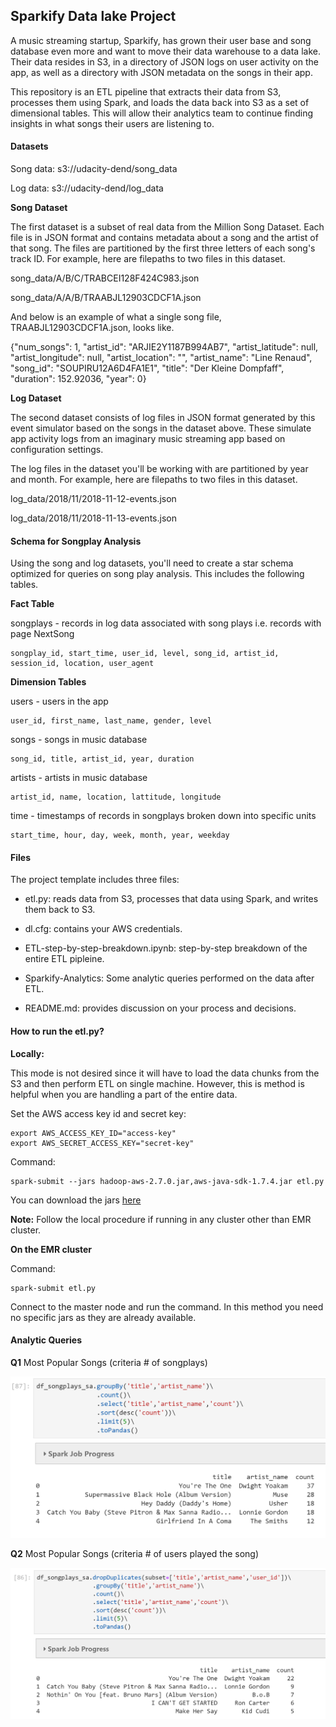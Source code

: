 ## Sparkify Data lake Project

A music streaming startup, Sparkify, has grown their user base and song database even more and want to move their data warehouse to a data lake. Their data resides in S3, in a directory of JSON logs on user activity on the app, as well as a directory with JSON metadata on the songs in their app.

This repository is an ETL pipeline that extracts their data from S3, processes them using Spark, and loads the data back into S3 as a set of dimensional tables. This will allow their analytics team to continue finding insights in what songs their users are listening to.


#### Datasets

Song data: s3://udacity-dend/song_data

Log data: s3://udacity-dend/log_data

**Song Dataset**

The first dataset is a subset of real data from the Million Song Dataset. Each file is in JSON format and contains metadata about a song and the artist of that song. The files are partitioned by the first three letters of each song's track ID. For example, here are filepaths to two files in this dataset.

song_data/A/B/C/TRABCEI128F424C983.json

song_data/A/A/B/TRAABJL12903CDCF1A.json

And below is an example of what a single song file, TRAABJL12903CDCF1A.json, looks like.

{"num_songs": 1, "artist_id": "ARJIE2Y1187B994AB7", "artist_latitude": null, "artist_longitude": null, "artist_location": "", "artist_name": "Line Renaud", "song_id": "SOUPIRU12A6D4FA1E1", "title": "Der Kleine Dompfaff", "duration": 152.92036, "year": 0}

**Log Dataset**

The second dataset consists of log files in JSON format generated by this event simulator based on the songs in the dataset above. These simulate app activity logs from an imaginary music streaming app based on configuration settings.

The log files in the dataset you'll be working with are partitioned by year and month. For example, here are filepaths to two files in this dataset.

log_data/2018/11/2018-11-12-events.json

log_data/2018/11/2018-11-13-events.json

#### Schema for Songplay Analysis

Using the song and log datasets, you'll need to create a star schema optimized for queries on song play analysis. This includes the following tables.

**Fact Table**

songplays - records in log data associated with song plays i.e. records with page NextSong

    songplay_id, start_time, user_id, level, song_id, artist_id, session_id, location, user_agent

**Dimension Tables**

users - users in the app

    user_id, first_name, last_name, gender, level

songs - songs in music database
    
    song_id, title, artist_id, year, duration

artists - artists in music database
    
    artist_id, name, location, lattitude, longitude

time - timestamps of records in songplays broken down into specific units

    start_time, hour, day, week, month, year, weekday
    
#### Files

The project template includes three files:

- etl.py: reads data from S3, processes that data using Spark, and writes them back to S3.

- dl.cfg: contains your AWS credentials.

- ETL-step-by-step-breakdown.ipynb: step-by-step breakdown of the entire ETL pipleine.

- Sparkify-Analytics: Some analytic queries performed on the data after ETL.

- README.md: provides discussion on your process and decisions.

#### How to run the etl.py?

**Locally:**

This mode is not desired since it will have to load the data chunks from the S3 and then perform ETL on single machine. However, this is method is helpful when you are handling a part of the entire data.

Set the AWS access key id and secret key:

    export AWS_ACCESS_KEY_ID="access-key"
    export AWS_SECRET_ACCESS_KEY="secret-key"

Command:

    spark-submit --jars hadoop-aws-2.7.0.jar,aws-java-sdk-1.7.4.jar etl.py 
    
You can download the jars [here](https://mvnrepository.com/artifact/org.apache.hadoop/hadoop-aws/2.7.0)

**Note:** Follow the local procedure if running in any cluster other than EMR cluster.

**On the EMR cluster**

Command:

    spark-submit etl.py
    
Connect to the master node and run the command. In this method you need no specific jars as they are already available. 

#### Analytic Queries

**Q1** Most Popular Songs (criteria # of songplays)

![popularsongplays](/Images/Msotpopularbysongplays.png)

**Q2** Most Popular Songs (criteria # of users played the song)

![popularsongplaysbyuser](/Images/Msotpopular.png)
